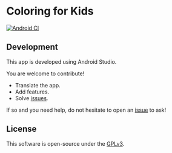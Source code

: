 # Coloring for Kids
[![Android CI](https://github.com/niccokunzmann/androidsoft-coloring/workflows/Android%20CI/badge.svg)](https://github.com/niccokunzmann/androidsoft-coloring/actions?query=workflow%3A%22Android+CI%22)

## Development

This app is developed using Android Studio.

You are welcome to contribute!
- Translate the app.
- Add features.
- Solve [issues].

If so and you need help, do not hesitate to open an [issue][issues] to ask!

## License

This software is open-source under the [GPLv3](LICENSE).

[issues]: https://github.com/niccokunzmann/androidsoft-coloring/issues
